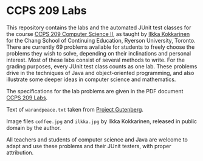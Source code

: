 # CCPS 209 Labs

This repository contains the labs and the automated JUnit test classes for the course [CCPS 209 Computer Science II](https://github.com/ikokkari/JavaExamples), as taught by [Ilkka Kokkarinen](https://www.cs.ryerson.ca/~ikokkari/) for the Chang School of Continuing Education, Ryerson University, Toronto. There are currently 69 problems available for students to freely choose the problems they wish to solve, depending on their inclinations and personal interest. Most of these labs consist of several methods to write. For the grading purposes, every JUnit test class counts as one lab. These problems drive in the techniques of Java and object-oriented programming, and also illustrate some deeper ideas in computer science and mathematics.

The specifications for the lab problems are given in the PDF document [CCPS 209 Labs](https://github.com/ikokkari/CCPS209Labs/blob/master/CCPS%20209%20Labs.pdf).

Text of `warandpeace.txt` taken from [Project Gutenberg](http://www.gutenberg.org/ebooks/2600).

Image files `coffee.jpg` and `ilkka.jpg` by Ilkka Kokkarinen, released in public domain by the author.

All teachers and students of computer science and Java are welcome to adapt and use these problems and their JUnit testers, with proper attribution.
